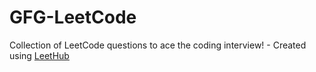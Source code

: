 # GFG-LeetCode
Collection of LeetCode questions to ace the coding interview! - Created using [LeetHub](https://github.com/QasimWani/LeetHub)
